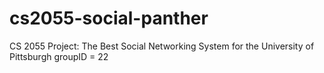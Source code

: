 # cs2055-social-panther
CS 2055 Project: The Best Social Networking System for the University of Pittsburgh
groupID = 22